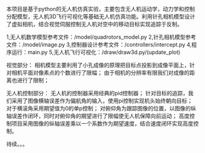 本项目是基于python的无人机仿真实验，主要包含无人机运动学，动力学和控制分配模型，无人机3D飞行可视化等基础无人机仿真功能。利用针孔相机模型设计了虚拟相机，结合视觉伺服控制无人机对空中的移动目标实现追踪于反制。

1,无人机数学模型参考文件：/model/quadrotors_model.py
2,针孔相机模型参考文件：/model/image.py
3,控制器设计参考文件：/controllers/intercept.py
4,程序运行：main.py
5,无人机飞行可视化：/draw/draw3d.py/(update_plot)

视觉部分：
  相机模型主要利用了小孔成像的原理把目标点投影到成像平面上，针对相机平面对像素点的个数进行了限幅；
  由于相机的分辨率有限我们对成像的距离也进行了限制；

无人机控制部分：
  无人机的控制器采用经典的pid控制器；
  针对目标的追踪，我们采用了图像横轴误差作为偏航角的输入，使用pi控制实现机头始终朝向目标；
  对于横滚角采用期望值为0的单p控制；
  对俯仰角为跟踪图像的位置，以图像的纵轴误差作闭环，同时对俯仰角的期望进行了限幅使无人机保障向前运动；
  高度控制项目采用图像的纵轴误差乘以一个系数作为期望速度，结合速度闭环实现高度控制。

待续。。。
